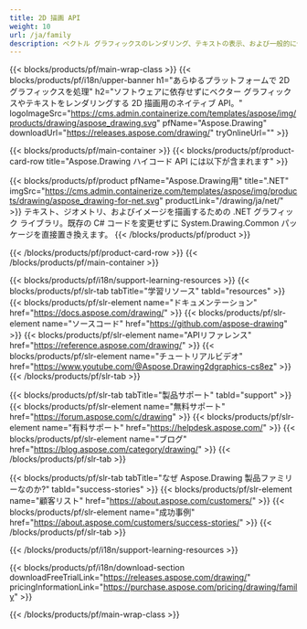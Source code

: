 ```yaml
---
title: 2D 描画 API
weight: 10
url: /ja/family
description: ベクトル グラフィックスのレンダリング、テキストの表示、および一般的に使用されるグラフィックス ファイル形式で描画結果の保存を行う 2D グラフィックス ライブラリ
---
```


{{< blocks/products/pf/main-wrap-class >}}
{{< blocks/products/pf/i18n/upper-banner h1="あらゆるプラットフォームで 2D グラフィックスを処理" h2="ソフトウェアに依存せずにベクター グラフィックスやテキストをレンダリングする 2D 描画用のネイティブ API。" logoImageSrc="https://cms.admin.containerize.com/templates/aspose/img/products/drawing/aspose_drawing.svg" pfName="Aspose.Drawing" downloadUrl="https://releases.aspose.com/drawing/" tryOnlineUrl="" >}}

{{< blocks/products/pf/main-container >}}
{{< blocks/products/pf/product-card-row title="Aspose.Drawing ハイコード API には以下が含まれます" >}}

{{< blocks/products/pf/product pfName="Aspose.Drawing用" title=".NET" imgSrc="https://cms.admin.containerize.com/templates/aspose/img/products/drawing/aspose_drawing-for-net.svg" productLink="/drawing/ja/net/" >}}
テキスト、ジオメトリ、およびイメージを描画するための .NET グラフィック ライブラリ。既存の C# コードを変更せずに System.Drawing.Common パッケージを直接置き換えます。
{{< /blocks/products/pf/product >}}

{{< /blocks/products/pf/product-card-row >}}
{{< /blocks/products/pf/main-container >}}

{{< blocks/products/pf/i18n/support-learning-resources >}}
{{< blocks/products/pf/slr-tab tabTitle="学習リソース" tabId="resources" >}}
{{< blocks/products/pf/slr-element name="ドキュメンテーション" href="https://docs.aspose.com/drawing/" >}}
{{< blocks/products/pf/slr-element name="ソースコード" href="https://github.com/aspose-drawing" >}}
{{< blocks/products/pf/slr-element name="APIリファレンス" href="https://reference.aspose.com/drawing/" >}}
{{< blocks/products/pf/slr-element name="チュートリアルビデオ" href="https://www.youtube.com/@Aspose.Drawing2dgraphics-cs8ez" >}}
{{< /blocks/products/pf/slr-tab >}}

{{< blocks/products/pf/slr-tab tabTitle="製品サポート" tabId="support" >}}
{{< blocks/products/pf/slr-element name="無料サポート" href="https://forum.aspose.com/c/drawing" >}}
{{< blocks/products/pf/slr-element name="有料サポート" href="https://helpdesk.aspose.com/" >}}
{{< blocks/products/pf/slr-element name="ブログ" href="https://blog.aspose.com/category/drawing/" >}}
{{< /blocks/products/pf/slr-tab >}}

{{< blocks/products/pf/slr-tab tabTitle="なぜ Aspose.Drawing 製品ファミリーなのか?" tabId="success-stories" >}}
{{< blocks/products/pf/slr-element name="顧客リスト" href="https://about.aspose.com/customers/" >}}
{{< blocks/products/pf/slr-element name="成功事例" href="https://about.aspose.com/customers/success-stories/" >}}
{{< /blocks/products/pf/slr-tab >}}

{{< /blocks/products/pf/i18n/support-learning-resources >}}

{{< blocks/products/pf/i18n/download-section downloadFreeTrialLink="https://releases.aspose.com/drawing/" pricingInformationLink="https://purchase.aspose.com/pricing/drawing/family" >}}

{{< /blocks/products/pf/main-wrap-class >}}
